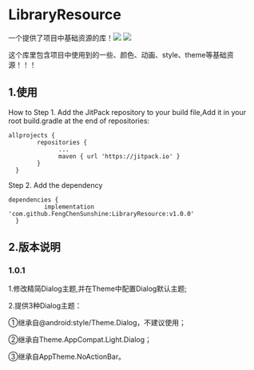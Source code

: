 # LibraryResource
一个提供了项目中基础资源的库！[![](https://jitpack.io/v/FengChenSunshine/LibraryResource.svg)](https://jitpack.io/#FengChenSunshine/LibraryResource)
[![](https://img.shields.io/badge/license-MIT-brightgreen.svg)](https://github.com/FengChenSunshine/LibraryModel/blob/master/LICENSE)

这个库里包含项目中使用到的一些、颜色、动画、style、theme等基础资源！！！

## 1.使用
How to
Step 1. Add the JitPack repository to your build file,Add it in your root build.gradle at the end of repositories:

    allprojects {
		    repositories {
			      ...
			      maven { url 'https://jitpack.io' }
		    }
	  }

Step 2. Add the dependency

    dependencies {
	          implementation 'com.github.FengChenSunshine:LibraryResource:v1.0.0'
	  }
## 2.版本说明
 
### 1.0.1
   1.修改精简Dialog主题,并在Theme中配置Dialog默认主题;
   
   2.提供3种Dialog主题：
   
   ①继承自@android:style/Theme.Dialog，不建议使用；
   
   ②继承自Theme.AppCompat.Light.Dialog；
   
   ③继承自AppTheme.NoActionBar。
